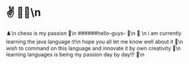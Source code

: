 # :v: :raising_hand_man:\n
:chess_pawn:\n
chess is my passion  :no_good:\n
######hello-guys- :hugs:\n
:wave: \n
i am currently learning the java language :nerd_face:\n
hope you all let me know well about it :monocle_face:\n
wish to command on this language and innovate it by own creativity :crossed_fingers:\n
learning languages is being my passion day by day!!! :shrug:\n


